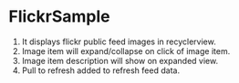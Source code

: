 # FlickrSample
1. It displays flickr public feed images in recyclerview.</br>
2. Image item will expand/collapse on click of image item.</br>
3. Image item description will show on expanded view.</br>
4. Pull to refresh added to refresh feed data.
